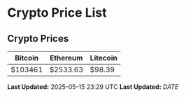 # Crypto Price List

## Crypto Prices
| Bitcoin | Ethereum | Litecoin |
| ------- | -------- | -------- |
| $103461 | $2533.63 | $98.39 |
**Last Updated:** 2025-05-15 23:29 UTC
**Last Updated:** $DATE$
